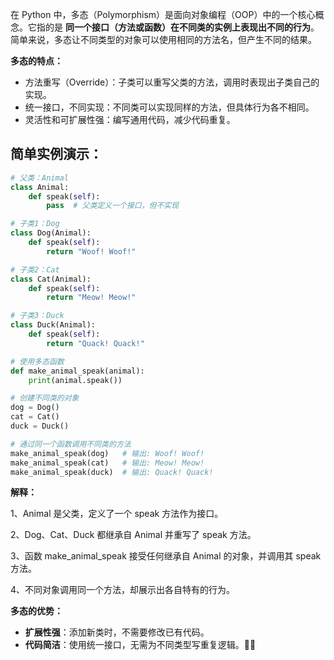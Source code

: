 在 Python 中，多态（Polymorphism）是面向对象编程（OOP）中的一个核心概念。它指的是 **同一个接口（方法或函数）在不同类的实例上表现出不同的行为**。简单来说，多态让不同类型的对象可以使用相同的方法名，但产生不同的结果。

**多态的特点：**

- 方法重写（Override）：子类可以重写父类的方法，调用时表现出子类自己的实现。
- 统一接口，不同实现：不同类可以实现同样的方法，但具体行为各不相同。
- 灵活性和可扩展性强：编写通用代码，减少代码重复。

## 简单实例演示：

```python
# 父类：Animal
class Animal:
    def speak(self):
        pass  # 父类定义一个接口，但不实现

# 子类1：Dog
class Dog(Animal):
    def speak(self):
        return "Woof! Woof!"

# 子类2：Cat
class Cat(Animal):
    def speak(self):
        return "Meow! Meow!"

# 子类3：Duck
class Duck(Animal):
    def speak(self):
        return "Quack! Quack!"

# 使用多态函数
def make_animal_speak(animal):
    print(animal.speak())

# 创建不同类的对象
dog = Dog()
cat = Cat()
duck = Duck()

# 通过同一个函数调用不同类的方法
make_animal_speak(dog)   # 输出: Woof! Woof!
make_animal_speak(cat)   # 输出: Meow! Meow!
make_animal_speak(duck)  # 输出: Quack! Quack!
```

**解释：**

1、Animal 是父类，定义了一个 speak 方法作为接口。

2、Dog、Cat、Duck 都继承自 Animal 并重写了 speak 方法。

3、函数 make_animal_speak 接受任何继承自 Animal 的对象，并调用其 speak 方法。

4、不同对象调用同一个方法，却展示出各自特有的行为。

**多态的优势：**

- **扩展性强**：添加新类时，不需要修改已有代码。
- **代码简洁**：使用统一接口，无需为不同类型写重复逻辑。🚀🐍

